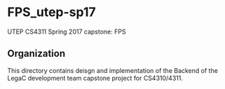 # FPS_utep-sp17
UTEP CS4311 Spring 2017 capstone: FPS

## Organization
This directory contains deisgn and implementation of the Backend of the LegaC development team capstone project for CS4310/4311.